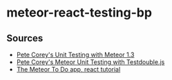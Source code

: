 # meteor-react-testing-bp

## Sources
* [Pete Corey's Unit Testing with Meteor 1.3](http://www.east5th.co/blog/2015/12/21/unit-testing-with-meteor-1.3/)
* [Pete Corey's Meteor Unit Testing with Testdouble.js](http://www.east5th.co/blog/2016/05/02/meteor-unit-testing-with-testdoublejs/)
* [The Meteor To Do app, react tutorial](https://www.meteor.com/tutorials/react/creating-an-app)
